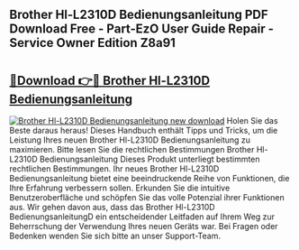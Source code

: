 ## Brother Hl-L2310D Bedienungsanleitung PDF Download Free - Part-EzO User Guide Repair - Service Owner Edition Z8a91

# <h2><a href="http://df23ih.blite.top/?on=Brother+Hl-L2310D+Bedienungsanleitung">🔗Download 👉🔴 Brother Hl-L2310D Bedienungsanleitung</a></h2>

[![Brother Hl-L2310D Bedienungsanleitung new download](https://i.imgur.com/lujVjoI.png)](http://df23ih.blite.top/?on=Brother+Hl-L2310D+Bedienungsanleitung)
Holen Sie das Beste daraus heraus! Dieses Handbuch enthält Tipps und Tricks, um die Leistung Ihres neuen Brother Hl-L2310D Bedienungsanleitung zu maximieren. Bitte lesen Sie die rechtlichen Bestimmungen Brother Hl-L2310D Bedienungsanleitung Dieses Produkt unterliegt bestimmten rechtlichen Bestimmungen. Ihr neues Brother Hl-L2310D Bedienungsanleitung bietet eine beeindruckende Reihe von Funktionen, die Ihre Erfahrung verbessern sollen. Erkunden Sie die intuitive Benutzeroberfläche und schöpfen Sie das volle Potenzial ihrer Funktionen aus. Wir gehen davon aus, dass das Brother Hl-L2310D BedienungsanleitungD ein entscheidender Leitfaden auf Ihrem Weg zur Beherrschung der Verwendung Ihres neuen Geräts war. Bei Fragen oder Bedenken wenden Sie sich bitte an unser Support-Team.
